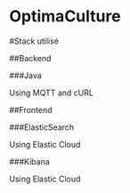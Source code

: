 OptimaCulture
=====================

#Stack utilisé

##Backend

###Java

Using MQTT and cURL

##Frontend

###ElasticSearch

Using Elastic Cloud

###Kibana

Using Elastic Cloud
